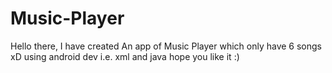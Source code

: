 # Music-Player
Hello there, I have created An app of Music Player which only have 6 songs xD using android dev i.e. xml and java hope you like it :)
